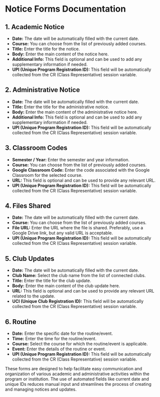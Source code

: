 # Notice Forms Documentation

## 1. Academic Notice

- **Date:** The date will be automatically filled with the current date.
- **Course:** You can choose from the list of previously added courses.
- **Title:** Enter the title for the notice.
- **Body:** Enter the main content of the notice here.
- **Additional Info:** This field is optional and can be used to add any supplementary information if needed.
- **UPI (Unique Program Registration ID):** This field will be automatically collected from the CR (Class Representative) session variable.

## 2. Administrative Notice

- **Date:** The date will be automatically filled with the current date.
- **Title:** Enter the title for the administrative notice.
- **Body:** Enter the main content of the administrative notice here.
- **Additional Info:** This field is optional and can be used to add any supplementary information if needed.
- **UPI (Unique Program Registration ID):** This field will be automatically collected from the CR (Class Representative) session variable.

## 3. Classroom Codes

- **Semester / Year:** Enter the semester and year information.
- **Course:** You can choose from the list of previously added courses.
- **Google Classroom Code:** Enter the code associated with the Google Classroom for the selected course.
- **URL:** This field is optional and can be used to provide any relevant URL.
- **UPI (Unique Program Registration ID):** This field will be automatically collected from the CR (Class Representative) session variable.

## 4. Files Shared

- **Date:** The date will be automatically filled with the current date.
- **Course:** You can choose from the list of previously added courses.
- **File URL:** Enter the URL where the file is shared. Preferably, use a Google Drive link, but any valid URL is acceptable.
- **UPI (Unique Program Registration ID):** This field will be automatically collected from the CR (Class Representative) session variable.

## 5. Club Updates

- **Date:** The date will be automatically filled with the current date.
- **Club Name:** Select the club name from the list of connected clubs.
- **Title:** Enter the title for the club update.
- **Body:** Enter the main content of the club update here.
- **URL:** This field is optional and can be used to provide any relevant URL related to the update.
- **UCI (Unique Club Registration ID):** This field will be automatically collected from the CR (Class Representative) session variable.

## 6. Routine

- **Date:** Enter the specific date for the routine/event.
- **Time:** Enter the time for the routine/event.
- **Course:** Select the course for which the routine/event is applicable.
- **Event:** Enter the details of the routine or event.
- **UPI (Unique Program Registration ID):** This field will be automatically collected from the CR (Class Representative) session variable.

These forms are designed to help facilitate easy communication and organization of various academic and administrative activities within the program or institution. The use of automated fields like current date and unique IDs reduces manual input and streamlines the process of creating and managing notices and updates.
